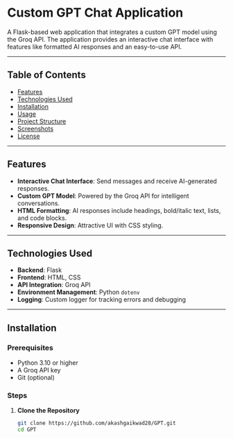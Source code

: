 # Custom GPT Chat Application

A Flask-based web application that integrates a custom GPT model using the Groq API. The application provides an interactive chat interface with features like formatted AI responses and an easy-to-use API.

---

## Table of Contents

- [Features](#features)
- [Technologies Used](#technologies-used)
- [Installation](#installation)
- [Usage](#usage)
- [Project Structure](#project-structure)
- [Screenshots](#screenshots)
- [License](#license)

---

## Features

- **Interactive Chat Interface**: Send messages and receive AI-generated responses.
- **Custom GPT Model**: Powered by the Groq API for intelligent conversations.
- **HTML Formatting**: AI responses include headings, bold/italic text, lists, and code blocks.
- **Responsive Design**: Attractive UI with CSS styling.

---

## Technologies Used

- **Backend**: Flask
- **Frontend**: HTML, CSS
- **API Integration**: Groq API
- **Environment Management**: Python `dotenv`
- **Logging**: Custom logger for tracking errors and debugging

---

## Installation

### Prerequisites

- Python 3.10 or higher
- A Groq API key
- Git (optional)

### Steps

1. **Clone the Repository**
   ```bash
   git clone https://github.com/akashgaikwad28/GPT.git
   cd GPT
